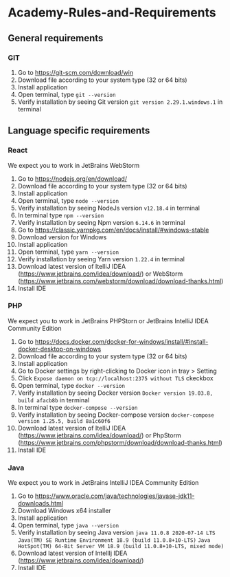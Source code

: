 # Academy-Rules-and-Requirements

## General requirements

### GIT

1. Go to https://git-scm.com/download/win
2. Download file according to your system type (32 or 64 bits)
3. Install application
4. Open terminal, type `git --version`
5. Verify installation by seeing Git version `git version 2.29.1.windows.1` in terminal

## Language specific requirements

### React

We expect you to work in JetBrains WebStorm

1. Go to https://nodejs.org/en/download/
2. Download file according to your system type (32 or 64 bits)
3. Install application
4. Open terminal, type `node --version`
5. Verify installation by seeing NodeJs version `v12.18.4` in terminal
6. In terminal type `npm --version`
7. Verify installation by seeing Npm version `6.14.6` in terminal
8. Go to https://classic.yarnpkg.com/en/docs/install/#windows-stable
9. Download version for Windows
10. Install application
11. Open terminal, type `yarn --version`
12. Verify installation by seeing Yarn version `1.22.4` in terminal
13. Download latest version of ItelliJ IDEA (https://www.jetbrains.com/idea/download/) or WebStorm (https://www.jetbrains.com/webstorm/download/download-thanks.html)
14. Install IDE

### PHP

We expect you to work in JetBrains PHPStorn or JetBrains IntelliJ IDEA Community Edition

1. Go to  https://docs.docker.com/docker-for-windows/install/#install-docker-desktop-on-windows
2. Download file according to your system type (32 or 64 bits)
3. Install application
4. Go to Docker settings by right-clicking to Docker icon in tray > Setting
5. Click `Expose daemon on tcp://localhost:2375 without TLS` ckeckbox
6. Open terminal, type `docker --version`
7. Verify installation by seeing Docker version `Docker version 19.03.8, build afacb8b` in terminal
8. In terminal type `docker-compose --version`
9. Verify installation by seeing Docker-compose version `docker-compose version 1.25.5, build 8a1c60f6`
10. Download latest version of ItelliJ IDEA (https://www.jetbrains.com/idea/download/) or PhpStorm (https://www.jetbrains.com/phpstorm/download/download-thanks.html)
11. Install IDE

### Java

We expect you to work in JetBrains IntelliJ IDEA Community Edition

1. Go to  https://www.oracle.com/java/technologies/javase-jdk11-downloads.html
2. Download Windows x64 installer
3. Install application
4. Open terminal, type `java --version`
5. Verify installation by seeing Java version 
`java 11.0.8 2020-07-14 LTS`
`Java(TM) SE Runtime Environment 18.9 (build 11.0.8+10-LTS)`
`Java HotSpot(TM) 64-Bit Server VM 18.9 (build 11.0.8+10-LTS, mixed mode)`
6. Download latest version of IntellIj IDEA (https://www.jetbrains.com/idea/download/)
7. Install IDE
